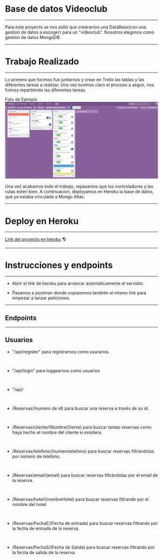 # Base de datos Videoclub
---
Para este proyecto se nos pidió que crearamos una DataBase(con una gestion de datos a escoger) para un "videoclub". Nosotros
elegimos como gestion de datos MongoDB. 


---
# Trabajo Realizado
---

Lo primero que hicimos fue juntarnos y crear en Trello las tablas y las diferentes tareas a realizar. Una vez tuvimos claro el
proceso a seguir, nos fuimos repartiendo las diferentes tareas.

Foto de Ejemplo
<img class= "foto" src="./trello.jpg" alt="trello">

Una vez acabamos todo el trabajo, repasamos que los controladores y las rutas esten bien. A continuacion, deployamos en Heroku la 
base de datos, que ya estaba vinculada a Mongo Atlas.

---

# Deploy en Heroku 
---

[Link del proyecto en heroku](https://proyecto-bucador-peliculas.herokuapp.com/) 🌎


---

# Instrucciones y endpoints

---

- Abrir el link de heroku para arrancar automáticamente el servidor. 

- Pasamos a postman donde copiaremos también el mismo link para empezar a lanzar peticiones.

---

## Endpoints

---

<h2>Usuarios</h2>

* "/api/register" para registrarnos como usurarios.

<br>

* "/api/login" para loggearnos como usuarios

<br>

* "/api/

<br>

* /Reservas/(numero de id) para buscar una reserva a través de su id.

<br>

* /Reservas/cliente/(NombreCliente) para buscar tantas reservas como haya hecho el nombre del cliente si existiera. 

<br>

* /Reservas/telefono/(numerotelefono) para buscar reservas filtrándolas por número de teléfono.

<br>

* /Reservas/email/(email) para buscar reservas filtrándolas por el email de la reserva.

<br>

* /Reservas/hotel/(nombreHotel) para buscar reservas filtrando por el nombre del hotel.

<br>

* /Reservas/FechaE/(Fecha de entrada) para buscar reservas filtrando por la fecha de entrada de la reserva.

<br>

* /Reservas/FechaS/(Fecha de Salida) para buscar reservas filtrando por la fecha de salida de la reserva.
